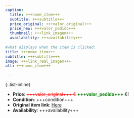 ```yaml
---
caption:
  title: +++nome_item+++
  subtitle: +++subtitle+++
  price_original: +++valor_original+++
  price_new: +++valor_pedido+++
  thumbnail: +++link_imagem+++
  availability: +++availability+++
  
#what displays when the item is clicked:
title: +++nome_item+++
subtitle: +++subtitle+++
image: +++link_real_imagem+++
alt: +++nome_item+++

---
```

{:.list-inline} 
- **Price**: <span style="color:red"><del>+++valor_original+++ €</del></span> <span style="color:green">**+++valor_pedido+++**</span> €!
- **Condition**: +++condition+++
- **Original item link**: [Here](+++link_compra+++)
- **Availability**: +++availability+++
